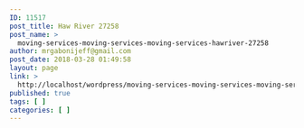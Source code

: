 ```yaml
---
ID: 11517
post_title: Haw River 27258
post_name: >
  moving-services-moving-services-moving-services-hawriver-27258
author: mrgabonijeff@gmail.com
post_date: 2018-03-28 01:49:58
layout: page
link: >
  http://localhost/wordpress/moving-services-moving-services-moving-services-hawriver-27258/
published: true
tags: [ ]
categories: [ ]
---
```


